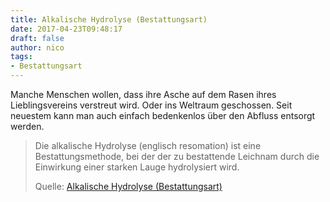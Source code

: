 ```yaml
---
title: Alkalische Hydrolyse (Bestattungsart)
date: 2017-04-23T09:48:17
draft: false
author: nico
tags:
- Bestattungsart
---
```


Manche Menschen wollen, dass ihre Asche auf dem Rasen ihres
Lieblingsvereins verstreut wird. Oder ins Weltraum geschossen. Seit
neuestem kann man auch einfach bedenkenlos über den Abfluss entsorgt
werden.

> Die alkalische Hydrolyse (englisch resomation) ist eine Bestattungsmethode,
> bei der der zu bestattende Leichnam durch die Einwirkung einer starken Lauge
> hydrolysiert wird.
>
> Quelle: [Alkalische Hydrolyse (Bestattungsart)](https://de.wikipedia.org/wiki/Alkalische_Hydrolyse_(Bestattungsart))
